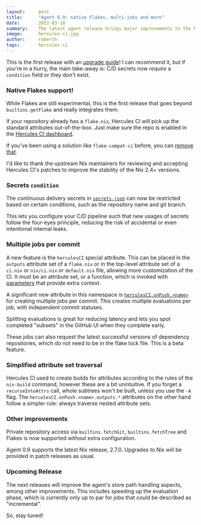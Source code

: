 ```yaml
---
layout:     post
title:      "Agent 0.9: native Flakes, multi-jobs and more"
date:       2022-03-18
summary:    The latest agent release brings major improvements to the Nix-native CI/CD service.
image:      hercules-ci.jpg
author:     roberth
tags:       hercules-ci
---
```


This is the first release with an [upgrade guide](https://docs.hercules-ci.com/hercules-ci/guides/upgrade-to-agent-0.9/)! I can recommend it, but if you're in a hurry, the main take-away is: C/D secrets now _require_ a `condition` field or they don't exist.

### Native Flakes support!

While Flakes are still experimental, this is the first release that goes beyond
`builtins.getFlake` and really integrates them.

If your repository already has a `flake.nix`, Hercules CI will pick up the
standard attributes out-of-the-box. Just make sure the repo is enabled in the [Hercules CI dashboard](https://hercules-ci.com/dashboard).

If you've been using a solution like `flake-compat-ci` before, you can [remove that](https://docs.hercules-ci.com/hercules-ci/guides/upgrade-to-agent-0.9/#_upgrade_from_flake_compat_ci).

I'd like to thank the upstream Nix maintainers for reviewing and accepting Hercules CI's patches to improve the stability of the Nix 2.4+ versions.

### Secrets `condition`

The continuous delivery secrets in [`secrets.json`](https://docs.hercules-ci.com/hercules-ci-agent/secrets-json/) can now be restricted based on
certain conditions, such as the repository name and git branch.

This lets you configure your C/D pipeline such that new usages of secrets follow
the four-eyes principle, reducing the risk of accidental or even intentional
internal leaks.

### Multiple jobs per commit

A new feature is the `herculesCI` special attribute. This can be placed in the
`outputs` attribute set of a `flake.nix` or in the top-level attribute set of a
`ci.nix` or `nix/ci.nix` or `default.nix` file, allowing more customization of
the CI. It must be an attribute set, or a function, which is invoked with [parameters](https://docs.hercules-ci.com/hercules-ci-agent/evaluation/#params-herculesCI)
that provide extra context.

A significant new attribute in this namespace is [`herculesCI.onPush.<name>`](https://docs.hercules-ci.com/hercules-ci-agent/evaluation/#attributes-herculesCI.onPush) for
creating multiple jobs per commit. This creates multiple evaluations per job,
with independent commit statuses.

Splitting evaluations is great for reducing latency and lets you spot completed
"subsets" in the GitHub UI when they complete early.

These jobs can also request the latest successful versions of dependency
repositories, which do not need to be in the flake lock file. This is a beta
feature.

### Simplified attribute set traversal

Hercules CI used to create builds for attributes according to the rules of the
`nix-build` command, however these are a bit unintuitive. If you forget a
`recurseIntoAttrs` call, whole subtrees won't be built, unless you use the `-A`
flag. The `herculesCI.onPush.<name>.outputs.*` attributes on the other hand follow
a simpler rule: always traverse nested attribute sets.

### Other improvements

Private repository access via `builtins.fetchGit`, `builtins.fetchTree` and Flakes
is now supported without extra configuration.

Agent 0.9 supports the latest Nix release, 2.7.0. Upgrades to Nix will
be provided in patch releases as usual.

### Upcoming Release

The next releases will improve the agent's store path handling aspects, among
other improvements.
This includes speeding up the evaluation phase, which is currently only up to par
for jobs that could be described as "incremental".

So, stay tuned!
